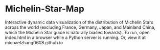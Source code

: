 # Michelin-Star-Map
Interactive dynamic data visualization of the distribution of Michelin Stars across the world (excluding France, Germany, Japan, and Mainland China, which the Michelin Star guide is naturally biased towards). To run, open index.html in a browser while a Python server is running. Or, view it at michaelzhang0608.github.io
